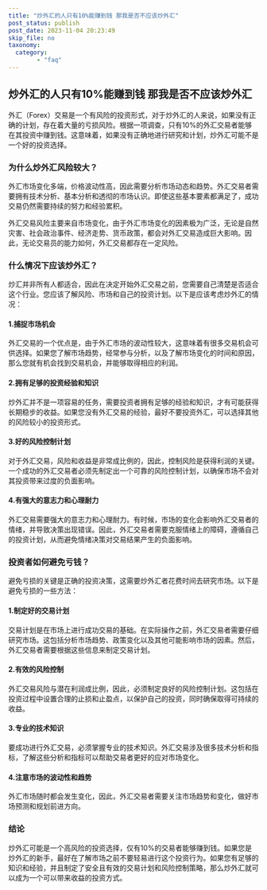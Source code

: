 ```yaml
---
title: "炒外汇的人只有10%能赚到钱 那我是否不应该炒外汇"
post_status: publish
post_date: 2023-11-04 20:23:49
skip_file: no
taxonomy:
  category:
        - "faq"
---
```


## 炒外汇的人只有10%能赚到钱 那我是否不应该炒外汇

外汇（Forex）交易是一个有风险的投资形式，对于炒外汇的人来说，如果没有正确的计划，存在着大量的亏损风险。根据一项调查，只有10%的外汇交易者能够在其投资中赚到钱。这意味着，如果没有正确地进行研究和计划，炒外汇可能不是一个好的投资选择。

### 为什么炒外汇风险较大？

外汇市场变化多端，价格波动性高，因此需要分析市场动态和趋势。外汇交易者需要拥有技术分析、基本分析和透彻的市场认识。即使这些基本要素都满足了，成功交易仍然需要持续的努力和经验累积。

外汇交易风险主要来自市场变化，由于外汇市场变化的因素极为广泛，无论是自然灾害、社会政治事件、经济走势、货币政策，都会对外汇交易造成巨大影响。因此，无论交易员的能力如何，外汇交易都存在一定风险。

### 什么情况下应该炒外汇？

炒汇并非所有人都适合，因此在决定开始外汇交易之前，您需要自己清楚是否适合这个行业。您应该了解风险、市场和自己的投资计划。以下是应该考虑炒外汇的情况：

#### 1.捕捉市场机会

外汇交易的一个优点是，由于外汇市场的波动性较大，这意味着有很多交易机会可供选择。如果您了解市场趋势，经常参与分析，以及了解市场变化的时间和原因，那么您就有机会找到交易机会，并能够取得相应的利润。

#### 2.拥有足够的投资经验和知识

炒外汇并不是一项容易的任务，需要投资者拥有足够的经验和知识，才有可能获得长期稳步的收益。如果您没有外汇交易的经验，最好不要投资外汇，可以选择其他的风险较小的投资形式。

#### 3.好的风险控制计划

对于外汇交易，风险和收益是非常成比例的，因此，控制风险是获得利润的关键。一个成功的外汇交易者必须先制定出一个可靠的风险控制计划，以确保市场不会对其投资带来过度的负面影响。

#### 4.有强大的意志力和心理耐力

外汇交易需要强大的意志力和心理耐力。有时候，市场的变化会影响外汇交易者的情绪，并导致决策出现错误。因此，外汇交易者需要克服情绪上的障碍，遵循自己的投资计划，从而避免情绪决策对交易结果产生的负面影响。

### 投资者如何避免亏钱？

避免亏损的关键是正确的投资决策，这需要炒外汇者花费时间去研究市场。以下是避免亏损的一些方法：

#### 1.制定好的交易计划

交易计划是在市场上进行成功交易的基础。在实际操作之前，外汇交易者需要仔细研究市场。这包括分析市场趋势、政策变化以及其他可能影响市场的因素。然后，外汇交易者需要根据这些信息来制定交易计划。

#### 2.有效的风险控制

外汇交易风险与潜在利润成比例，因此，必须制定良好的风险控制计划。这包括在投资过程中设置合理的止损和止盈点，以保护自己的投资，同时确保取得可持续的收益。

#### 3.专业的技术知识

要成功进行外汇交易，必须掌握专业的技术知识。外汇交易涉及很多技术分析和指标，了解这些分析和指标可以帮助交易者更好的应对市场变化。

#### 4.注意市场的波动性和趋势

外汇市场随时都会发生变化，因此，外汇交易者需要关注市场趋势和变化，做好市场预测和规划前进方向。

### 结论

炒外汇可能是一个高风险的投资选择，仅有10%的交易者能够赚到钱。如果您是炒外汇的新手，最好在了解市场之前不要轻易进行这个投资行为。如果您有足够的知识和经验，并且制定了安全且有效的交易计划和风险控制策略，那么炒外汇就可以成为一个可以带来收益的投资方式。
